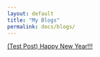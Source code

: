 ```yaml
---
layout: default
title: "My Blogs"
permalink: docs/blogs/
---
```

[(Test Post) Happy New Year!!!](happy-new-year)
